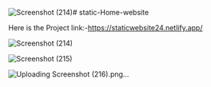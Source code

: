 ![Screenshot (214)](https://github.com/harshsinghmumbai/static-website/assets/145204222/9ce4b2d2-af48-47de-834a-f6a4d85d6312)# static-Home-website

Here is the Project link:-https://staticwebsite24.netlify.app/

![Screenshot (214)](https://github.com/harshsinghmumbai/static-website/assets/145204222/874554ff-dbe9-4b6a-9fd7-188a69b5d61b)

![Screenshot (215)](https://github.com/harshsinghmumbai/static-website/assets/145204222/4bbb624b-c2ee-45c3-9d42-b0451ed9ecbb)

![Uploading Screenshot (216).png…]()

